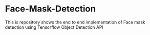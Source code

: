 # Face-Mask-Detection
This is repository shows the end to end implementation of Face mask detection using Tensorflow Object Detection API

